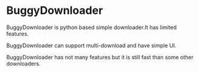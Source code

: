 # BuggyDownloader


  BuggyDownloader is python based simple downloader.It has limited features.
  
  BuggyDownloader can support multi-download and have simple UI.
  
  BuggyDownloader has not many features but it is still fast than some other downloaders.

